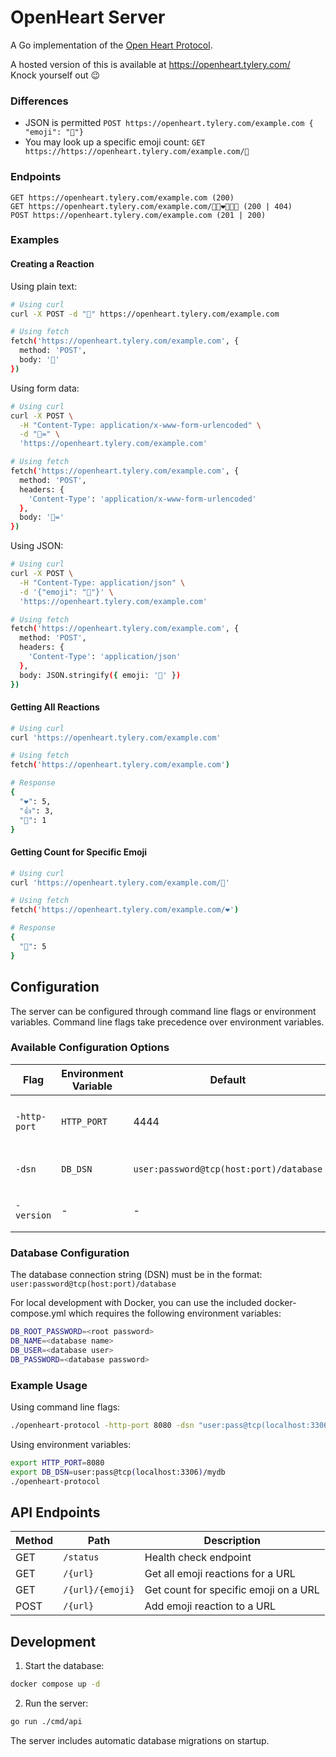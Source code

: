 # OpenHeart Server

A Go implementation of the [Open Heart Protocol](https://openheart.fyi/).

A hosted version of this is available at https://openheart.tylery.com/  
Knock yourself out 😉

### Differences
- JSON is permitted `POST https://openheart.tylery.com/example.com { "emoji": "🌾"}`
- You may look up a specific emoji count: `GET https://https://openheart.tylery.com/example.com/🌾`

### Endpoints
```
GET https://openheart.tylery.com/example.com (200)
GET https://openheart.tylery.com/example.com/👩🏾‍❤️‍💋‍👩🏻 (200 | 404)
POST https://openheart.tylery.com/example.com (201 | 200)
```

### Examples

#### Creating a Reaction

Using plain text:
```bash
# Using curl
curl -X POST -d "💖" https://openheart.tylery.com/example.com

# Using fetch
fetch('https://openheart.tylery.com/example.com', {
  method: 'POST',
  body: '💖'
})
```

Using form data:
```bash
# Using curl
curl -X POST \
  -H "Content-Type: application/x-www-form-urlencoded" \
  -d "💖=" \
  'https://openheart.tylery.com/example.com'

# Using fetch
fetch('https://openheart.tylery.com/example.com', {
  method: 'POST',
  headers: {
    'Content-Type': 'application/x-www-form-urlencoded'
  },
  body: '💖='
})
```

Using JSON:
```bash
# Using curl
curl -X POST \
  -H "Content-Type: application/json" \
  -d '{"emoji": "💖"}' \
  'https://openheart.tylery.com/example.com'

# Using fetch
fetch('https://openheart.tylery.com/example.com', {
  method: 'POST',
  headers: {
    'Content-Type': 'application/json'
  },
  body: JSON.stringify({ emoji: '💖' })
})
```

#### Getting All Reactions

```bash
# Using curl
curl 'https://openheart.tylery.com/example.com'

# Using fetch
fetch('https://openheart.tylery.com/example.com')

# Response
{
  "❤": 5,
  "👍": 3,
  "🌟": 1
}
```

#### Getting Count for Specific Emoji

```bash
# Using curl
curl 'https://openheart.tylery.com/example.com/💖'

# Using fetch
fetch('https://openheart.tylery.com/example.com/❤')

# Response
{
  "💖": 5
}
```

## Configuration

The server can be configured through command line flags or environment variables. Command line flags take precedence over environment variables.

### Available Configuration Options

| Flag         | Environment Variable | Default                                 | Description                     |
|--------------|----------------------|-----------------------------------------|---------------------------------|
| `-http-port` | `HTTP_PORT`          | 4444                                    | Port number for the HTTP server |
| `-dsn`       | `DB_DSN`             | `user:password@tcp(host:port)/database` | Database connection string      |
| `-version`   | -                    | -                                       | Display version and exit        |

### Database Configuration

The database connection string (DSN) must be in the format: `user:password@tcp(host:port)/database`

For local development with Docker, you can use the included docker-compose.yml which requires the following environment variables:

```bash
DB_ROOT_PASSWORD=<root password>
DB_NAME=<database name>
DB_USER=<database user>
DB_PASSWORD=<database password>
```

### Example Usage

Using command line flags:
```bash
./openheart-protocol -http-port 8080 -dsn "user:pass@tcp(localhost:3306)/mydb"
```

Using environment variables:
```bash
export HTTP_PORT=8080
export DB_DSN=user:pass@tcp(localhost:3306)/mydb
./openheart-protocol
```

## API Endpoints

| Method | Path | Description |
|--------|------|-------------|
| GET | `/status` | Health check endpoint |
| GET | `/{url}` | Get all emoji reactions for a URL |
| GET | `/{url}/{emoji}` | Get count for specific emoji on a URL |
| POST | `/{url}` | Add emoji reaction to a URL |

## Development

1. Start the database:
```bash
docker compose up -d
```

2. Run the server:
```bash
go run ./cmd/api
```

The server includes automatic database migrations on startup.